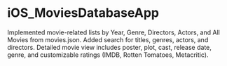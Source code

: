 # iOS_MoviesDatabaseApp
Implemented movie-related lists by Year, Genre, Directors, Actors, and All Movies from movies.json. Added search for titles, genres, actors, and directors. Detailed movie view includes poster, plot, cast, release date, genre, and customizable ratings (IMDB, Rotten Tomatoes, Metacritic).
